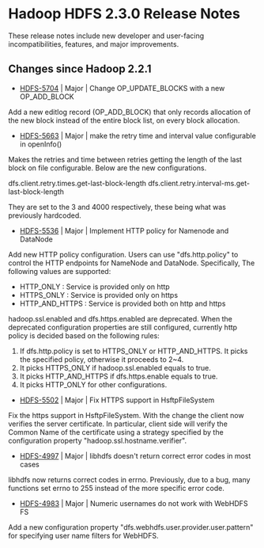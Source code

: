 # Hadoop HDFS 2.3.0 Release Notes

These release notes include new developer and user-facing incompatibilities, features, and major improvements.

## Changes since Hadoop 2.2.1

* [HDFS-5704](https://issues.apache.org/jira/browse/HDFS-5704) | Major | Change OP\_UPDATE\_BLOCKS  with a new OP\_ADD\_BLOCK

Add a new editlog record (OP\_ADD\_BLOCK) that only records allocation of the new block instead of the entire block list, on every block allocation.

* [HDFS-5663](https://issues.apache.org/jira/browse/HDFS-5663) | Major | make the retry time and interval value configurable in openInfo()

Makes the retries and time between retries getting the length of the last block on file configurable.  Below are the new configurations.

dfs.client.retry.times.get-last-block-length
dfs.client.retry.interval-ms.get-last-block-length

They are set to the 3 and 4000 respectively, these being what was previously hardcoded.



* [HDFS-5536](https://issues.apache.org/jira/browse/HDFS-5536) | Major | Implement HTTP policy for Namenode and DataNode

Add new HTTP policy configuration. Users can use "dfs.http.policy" to control the HTTP endpoints for NameNode and DataNode. Specifically, The following values are supported:
- HTTP\_ONLY : Service is provided only on http
- HTTPS\_ONLY : Service is provided only on https
- HTTP\_AND\_HTTPS : Service is provided both on http and https

hadoop.ssl.enabled and dfs.https.enabled are deprecated. When the deprecated configuration properties are still configured, currently http policy is decided based on the following rules:
1. If dfs.http.policy is set to HTTPS\_ONLY or HTTP\_AND\_HTTPS. It picks the specified policy, otherwise it proceeds to 2~4.
2. It picks HTTPS\_ONLY if hadoop.ssl.enabled equals to true.
3. It picks HTTP\_AND\_HTTPS if dfs.https.enable equals to true.
4. It picks HTTP\_ONLY for other configurations.

* [HDFS-5502](https://issues.apache.org/jira/browse/HDFS-5502) | Major | Fix HTTPS support in HsftpFileSystem

Fix the https support in HsftpFileSystem. With the change the client now verifies the server certificate. In particular, client side will verify the Common Name of the certificate using a strategy specified by the configuration property "hadoop.ssl.hostname.verifier".

* [HDFS-4997](https://issues.apache.org/jira/browse/HDFS-4997) | Major | libhdfs doesn't return correct error codes in most cases

libhdfs now returns correct codes in errno. Previously, due to a bug, many functions set errno to 255 instead of the more specific error code.

* [HDFS-4983](https://issues.apache.org/jira/browse/HDFS-4983) | Major | Numeric usernames do not work with WebHDFS FS

Add a new configuration property "dfs.webhdfs.user.provider.user.pattern" for specifying user name filters for WebHDFS.



